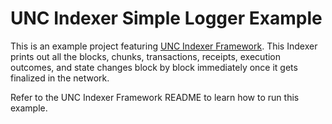 UNC Indexer Simple Logger Example
==================================

This is an example project featuring [UNC Indexer Framework](https://github.com/utnet-org/utility/tree/master/chain/indexer). This Indexer prints out all the blocks, chunks, transactions, receipts, execution outcomes, and state changes block by block immediately once it gets finalized in the network.

Refer to the UNC Indexer Framework README to learn how to run this example.
